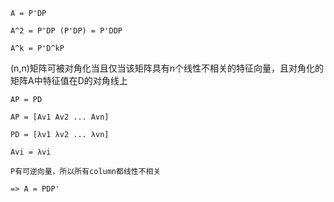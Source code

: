 ```
A = P'DP

A^2 = P'DP (P'DP) = P'DDP

A^k = P'D^kP
```

(n,n)矩阵可被对角化当且仅当该矩阵具有n个线性不相关的特征向量，且对角化的矩阵A中特征值在D的对角线上

```
AP = PD

AP = [Av1 Av2 ... Avn]

PD = [λv1 λv2 ... λvn]

Avi = λvi

P有可逆向量，所以所有column都线性不相关

=> A = PDP'
```